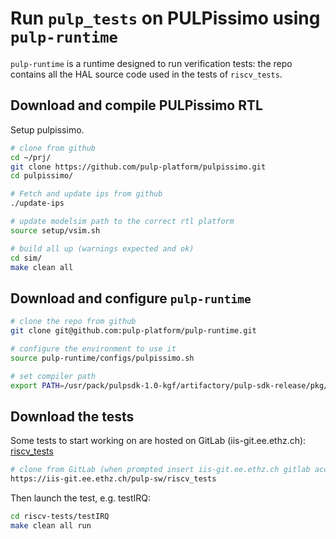 # Run `pulp_tests` on PULPissimo using `pulp-runtime`
`pulp-runtime` is a runtime designed to run verification tests: the repo contains all the HAL source code used in the tests of `riscv_tests`.

## Download and compile PULPissimo RTL

Setup pulpissimo.

```bash
# clone from github
cd ~/prj/
git clone https://github.com/pulp-platform/pulpissimo.git
cd pulpissimo/

# Fetch and update ips from github
./update-ips

# update modelsim path to the correct rtl platform
source setup/vsim.sh

# build all up (warnings expected and ok)
cd sim/
make clean all
```

## Download and configure `pulp-runtime`

```bash
# clone the repo from github
git clone git@github.com:pulp-platform/pulp-runtime.git

# configure the environment to use it
source pulp-runtime/configs/pulpissimo.sh

# set compiler path
export PATH=/usr/pack/pulpsdk-1.0-kgf/artifactory/pulp-sdk-release/pkg/pulp_riscv_gcc/1.0.13/bin/:$PATH
```

## Download the tests
Some tests to start working on are hosted on GitLab (iis-git.ee.ethz.ch): 
[riscv_tests](https://iis-git.ee.ethz.ch/pulp-sw/riscv_tests) 

```bash
# clone from GitLab (when prompted insert iis-git.ee.ethz.ch gitlab account pw)
https://iis-git.ee.ethz.ch/pulp-sw/riscv_tests
```
Then launch the test, e.g. testIRQ:
```bash
cd riscv-tests/testIRQ
make clean all run
```
